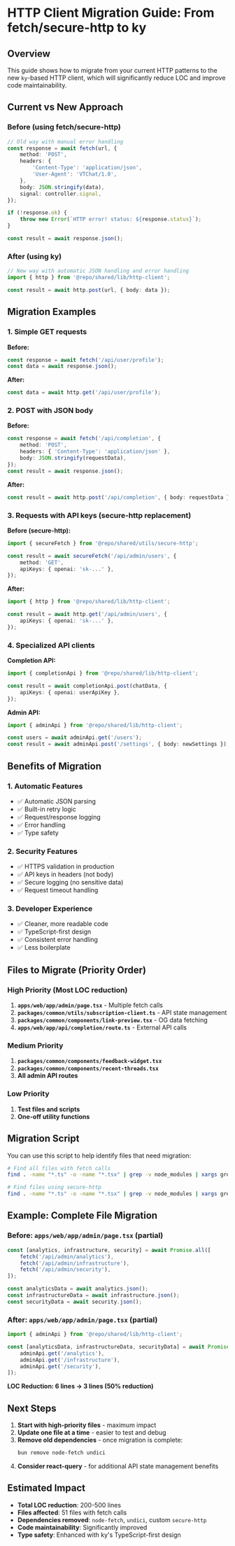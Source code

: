 # HTTP Client Migration Guide: From fetch/secure-http to ky

## Overview

This guide shows how to migrate from your current HTTP patterns to the new `ky`-based HTTP client, which will significantly reduce LOC and improve code maintainability.

## Current vs New Approach

### Before (using fetch/secure-http)

```typescript
// Old way with manual error handling
const response = await fetch(url, {
    method: 'POST',
    headers: {
        'Content-Type': 'application/json',
        'User-Agent': 'VTChat/1.0',
    },
    body: JSON.stringify(data),
    signal: controller.signal,
});

if (!response.ok) {
    throw new Error(`HTTP error! status: ${response.status}`);
}

const result = await response.json();
```

### After (using ky)

```typescript
// New way with automatic JSON handling and error handling
import { http } from '@repo/shared/lib/http-client';

const result = await http.post(url, { body: data });
```

## Migration Examples

### 1. Simple GET requests

**Before:**

```typescript
const response = await fetch('/api/user/profile');
const data = await response.json();
```

**After:**

```typescript
const data = await http.get('/api/user/profile');
```

### 2. POST with JSON body

**Before:**

```typescript
const response = await fetch('/api/completion', {
    method: 'POST',
    headers: { 'Content-Type': 'application/json' },
    body: JSON.stringify(requestData),
});
const result = await response.json();
```

**After:**

```typescript
const result = await http.post('/api/completion', { body: requestData });
```

### 3. Requests with API keys (secure-http replacement)

**Before (secure-http):**

```typescript
import { secureFetch } from '@repo/shared/utils/secure-http';

const result = await secureFetch('/api/admin/users', {
    method: 'GET',
    apiKeys: { openai: 'sk-...' },
});
```

**After:**

```typescript
import { http } from '@repo/shared/lib/http-client';

const result = await http.get('/api/admin/users', {
    apiKeys: { openai: 'sk-...' },
});
```

### 4. Specialized API clients

**Completion API:**

```typescript
import { completionApi } from '@repo/shared/lib/http-client';

const result = await completionApi.post(chatData, {
    apiKeys: { openai: userApiKey },
});
```

**Admin API:**

```typescript
import { adminApi } from '@repo/shared/lib/http-client';

const users = await adminApi.get('/users');
const result = await adminApi.post('/settings', { body: newSettings });
```

## Benefits of Migration

### 1. **Automatic Features**

- ✅ Automatic JSON parsing
- ✅ Built-in retry logic
- ✅ Request/response logging
- ✅ Error handling
- ✅ Type safety

### 2. **Security Features**

- ✅ HTTPS validation in production
- ✅ API keys in headers (not body)
- ✅ Secure logging (no sensitive data)
- ✅ Request timeout handling

### 3. **Developer Experience**

- ✅ Cleaner, more readable code
- ✅ TypeScript-first design
- ✅ Consistent error handling
- ✅ Less boilerplate

## Files to Migrate (Priority Order)

### High Priority (Most LOC reduction)

1. **`apps/web/app/admin/page.tsx`** - Multiple fetch calls
2. **`packages/common/utils/subscription-client.ts`** - API state management
3. **`packages/common/components/link-preview.tsx`** - OG data fetching
4. **`apps/web/app/api/completion/route.ts`** - External API calls

### Medium Priority

1. **`packages/common/components/feedback-widget.tsx`**
2. **`packages/common/components/recent-threads.tsx`**
3. **All admin API routes**

### Low Priority

1. **Test files and scripts**
2. **One-off utility functions**

## Migration Script

You can use this script to help identify files that need migration:

```bash
# Find all files with fetch calls
find . -name "*.ts" -o -name "*.tsx" | grep -v node_modules | xargs grep -l "fetch(" > fetch_files.txt

# Find files using secure-http
find . -name "*.ts" -o -name "*.tsx" | grep -v node_modules | xargs grep -l "secureFetch" > secure_http_files.txt
```

## Example: Complete File Migration

### Before: `apps/web/app/admin/page.tsx` (partial)

```typescript
const [analytics, infrastructure, security] = await Promise.all([
    fetch('/api/admin/analytics'),
    fetch('/api/admin/infrastructure'),
    fetch('/api/admin/security'),
]);

const analyticsData = await analytics.json();
const infrastructureData = await infrastructure.json();
const securityData = await security.json();
```

### After: `apps/web/app/admin/page.tsx` (partial)

```typescript
import { adminApi } from '@repo/shared/lib/http-client';

const [analyticsData, infrastructureData, securityData] = await Promise.all([
    adminApi.get('/analytics'),
    adminApi.get('/infrastructure'),
    adminApi.get('/security'),
]);
```

**LOC Reduction: 6 lines → 3 lines (50% reduction)**

## Next Steps

1. **Start with high-priority files** - maximum impact
2. **Update one file at a time** - easier to test and debug
3. **Remove old dependencies** - once migration is complete:
    ```bash
    bun remove node-fetch undici
    ```
4. **Consider react-query** - for additional API state management benefits

## Estimated Impact

- **Total LOC reduction**: 200-500 lines
- **Files affected**: 51 files with fetch calls
- **Dependencies removed**: `node-fetch`, `undici`, custom `secure-http`
- **Code maintainability**: Significantly improved
- **Type safety**: Enhanced with ky's TypeScript-first design
